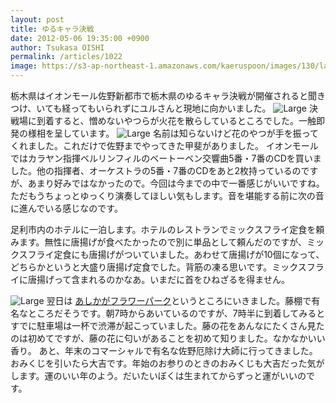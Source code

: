 ```yaml
---
layout: post
title: ゆるキャラ決戦
date: 2012-05-06 19:35:00 +0900
author: Tsukasa OISHI
permalink: /articles/1022
image: https://s3-ap-northeast-1.amazonaws.com/kaeruspoon/images/130/large.JPG?1336300455
---
```


栃木県はイオンモール佐野新都市で栃木県のゆるキャラ決戦が開催されると聞きつけ、いても経ってもいられずにユルさんと現地に向かいました。
 ![Large](https://s3-ap-northeast-1.amazonaws.com/kaeruspoon/images/130/large.JPG?1336300455)
決戦場に到着すると、憎めないやつらが火花を散らしているところでした。一触即発の様相を呈しています。
 ![Large](https://s3-ap-northeast-1.amazonaws.com/kaeruspoon/images/131/large.JPG?1336300481)
名前は知らないけど花のやつが手を振ってくれました。これだけで佐野までやってきた甲斐がありました。
イオンモールではカラヤン指揮ベルリンフィルのベートーベン交響曲5番・7番のCDを買いました。他の指揮者、オーケストラの5番・7番のCDをあと2枚持っているのですが、あまり好みではなかったので。今回は今までの中で一番感じがいいですね。ただもうちょっとゆっくり演奏してほしい気もします。音を堪能する前に次の音に進んでいる感じなのです。

足利市内のホテルに一泊します。ホテルのレストランでミックスフライ定食を頼みます。無性に唐揚げが食べたかったので別に単品として頼んだのですが、ミックスフライ定食にも唐揚げがついていました。あわせて唐揚げが10個になって、どちらかというと大盛り唐揚げ定食でした。背筋の凍る思いです。ミックスフライに唐揚げって含まれるのかなあ。いまだに首をひねざるを得ません。

![Large](https://s3-ap-northeast-1.amazonaws.com/kaeruspoon/images/132/large.JPG?1336300505)
翌日は [あしかがフラワーパーク](http://www.ashikaga.co.jp/)というところにいきました。藤棚で有名なところだそうです。朝7時からあいているのですが、7時半に到着してみるとすでに駐車場は一杯で渋滞が起こっていました。藤の花をあんなにたくさん見たのは初めてですが、藤の花に匂いがあることを初めて知りました。なかなかいい香り。
あと、年末のコマーシャルで有名な佐野厄除け大師に行ってきました。おみくじを引いたら大吉です。年始のお参りのときのおみくじも大吉だった気がします。運のいい年のよう。だいたいぼくは生まれてからずっと運がいいのです。

